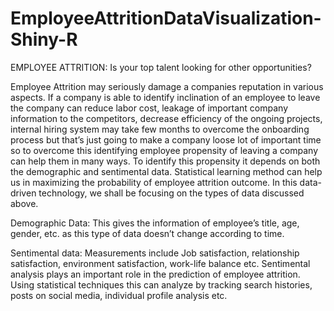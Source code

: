 # EmployeeAttritionDataVisualization-Shiny-R
EMPLOYEE ATTRITION: Is your top talent looking for other opportunities?

Employee Attrition may seriously damage a companies reputation in various aspects. If a company is able to identify inclination of an employee to leave the company can reduce labor cost, leakage of important company information to the competitors, decrease efficiency of the ongoing projects, internal hiring system may take few months to overcome the onboarding process but that’s just going to make a company loose lot of important time so to overcome this identifying  employee propensity of leaving a company can help them in many ways. To identify this propensity it depends on both the demographic and sentimental data.
Statistical learning method can help us in maximizing the probability of employee attrition outcome. In this data-driven technology, we shall be focusing on the types of data discussed above.

Demographic Data: This gives the information of employee’s title, age, gender, etc. as this type of data doesn’t change according to time.

Sentimental data: Measurements include Job satisfaction, relationship satisfaction,  environment satisfaction, work-life balance etc. Sentimental analysis plays an important role in the prediction of employee attrition. Using statistical techniques this can analyze by tracking search histories, posts on social media, individual profile analysis etc.

